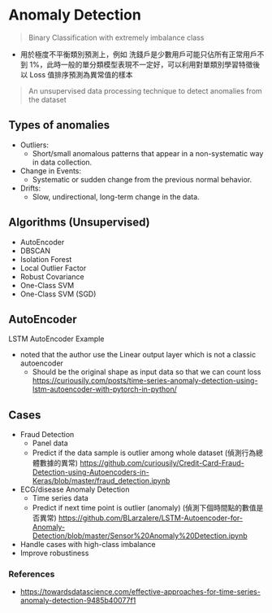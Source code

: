 # Anomaly Detection

> Binary Classification with extremely imbalance class 
- 用於極度不平衡類別預測上，例如 洗錢戶是少數用戶可能只佔所有正常用戶不到 1%，此時一般的單分類模型表現不一定好，可以利用對單類別學習特徵後以 Loss 值排序預測為異常值的樣本

> An unsupervised data processing technique to detect anomalies from the dataset

## Types of anomalies
- Outliers: 
  - Short/small anomalous patterns that appear in a non-systematic way in data collection.
- Change in Events: 
  - Systematic or sudden change from the previous normal behavior.
- Drifts:
  - Slow, undirectional, long-term change in the data.


## Algorithms (Unsupervised)
  - AutoEncoder
  - DBSCAN
  - Isolation Forest
  - Local Outlier Factor
  - Robust Covariance
  - One-Class SVM
  - One-Class SVM (SGD)

## AutoEncoder

LSTM AutoEncoder Example 
- noted that the author use the Linear output layer which is not a classic autoencoder
  - Should be the original shape as input data so that we can count loss
https://curiousily.com/posts/time-series-anomaly-detection-using-lstm-autoencoder-with-pytorch-in-python/


## Cases
- Fraud Detection 
  - Panel data
  - Predict if the data sample is outlier among whole dataset (偵測行為總體數據的異常)
  https://github.com/curiousily/Credit-Card-Fraud-Detection-using-Autoencoders-in-Keras/blob/master/fraud_detection.ipynb
- ECG/disease Anomaly Detection 
  - Time series data
  - Predict if next time point is outlier (anomaly) (偵測下個時間點的數值是否異常)
  https://github.com/BLarzalere/LSTM-Autoencoder-for-Anomaly-Detection/blob/master/Sensor%20Anomaly%20Detection.ipynb
- Handle cases with high-class imbalance
- Improve robustiness



### References
- https://towardsdatascience.com/effective-approaches-for-time-series-anomaly-detection-9485b40077f1